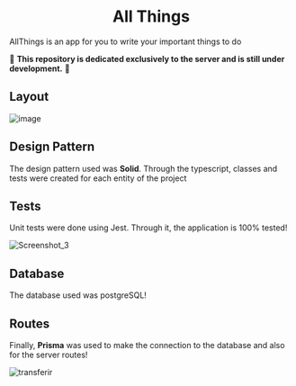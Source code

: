 <h1 align="center">
  All Things
</h1>

AllThings is an app for you to write your important things to do

🚨 **This repository is dedicated exclusively to the server and is still under development.** 🚨 

## Layout

![image](https://user-images.githubusercontent.com/77704994/168491875-743d6677-2068-45e0-8108-719b16bbfa07.png)

## Design Pattern

The design pattern used was **Solid**. Through the typescript, classes and tests were created for each entity of the project

## Tests 

Unit tests were done using Jest. Through it, the application is 100% tested!

![Screenshot_3](https://user-images.githubusercontent.com/77704994/168492174-160d1787-4bb0-4357-9d68-902790804978.png)

## Database 

The database used was postgreSQL!

## Routes

Finally, **Prisma** was used to make the connection to the database and also for the server routes!

![transferir](https://user-images.githubusercontent.com/77704994/168492240-8b11e685-3dc6-4173-b56d-c4e63ced54b0.png)
